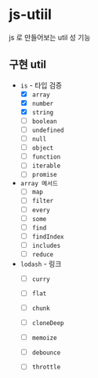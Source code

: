 # js-utiil

js 로 만들어보는 util 성 기능

## 구현 util
- `is` - 타입 검증
   - [x] `array` 
   - [x] `number`
   - [x] `string`
   - [ ] `boolean`
   - [ ] `undefined`
   - [ ] `null`
   - [ ] `object`
   - [ ] `function`
   - [ ] `iterable`
   - [ ] `promise`
- `array 메서드` 
  - [ ] `map`
  - [ ] `filter`
  - [ ] `every`
  - [ ] `some`
  - [ ] `find`
  - [ ] `findIndex`
  - [ ] `includes`
  - [ ] `reduce`
- `lodash` - 링크
  - [ ] `curry`
  - [ ] `flat`
  - [ ] `chunk`
  - [ ] `cloneDeep`
  - [ ] `memoize`
  - [ ] `debounce`
  - [ ] `throttle` 

